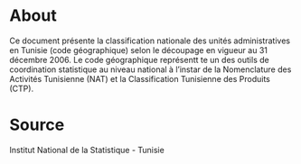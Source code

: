 
About
========
Ce document présente la classification nationale des unités administratives en Tunisie (code géographique) selon le découpage en vigueur au 31 décembre 2006.
Le code géographique représentt te un des outils de coordination statistique au niveau national à l’instar de la Nomenclature des Activités Tunisienne (NAT) et la Classification Tunisienne des Produits (CTP).

Source 
======
Institut National de la Statistique - Tunisie 

